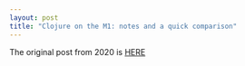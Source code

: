 ```yaml
---
layout: post
title: "Clojure on the M1: notes and a quick comparison"
---
```


The original post from 2020 is [HERE](https://jme.github.io/clj-m1-notes/)






<!--more-->







 




  

  
















